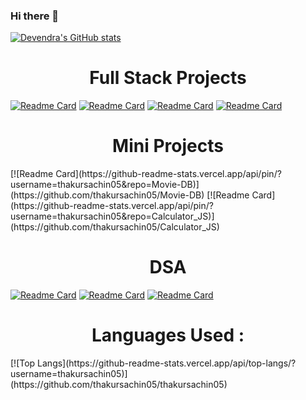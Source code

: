### Hi there 👋



   [![Devendra's GitHub stats](https://github-readme-stats.vercel.app/api?username=thakursachin05&show_icons=true&theme=radical&align=center)](https://github.com/thakursachin05/thakursachin05)

<h1 align="center"> Full Stack Projects </h1>
   
   [![Readme Card](https://github-readme-stats.vercel.app/api/pin/?username=thakursachin05&repo=SmartCrypt)](https://github.com/thakursachin05/SmartCrypt) 
   [![Readme Card](https://github-readme-stats.vercel.app/api/pin/?username=thakursachin05&repo=Chillax)](https://github.com/thakursachin05/Chillax)
   [![Readme Card](https://github-readme-stats.vercel.app/api/pin/?username=thakursachin05&repo=ChillTalk)](https://github.com/thakursachin05/ChillTalk)
   [![Readme Card](https://github-readme-stats.vercel.app/api/pin/?username=thakursachin05&repo=Tryme_WebSite)](https://github.com/thakursachin05/Tryme_Website)
   
<h1 align="center"> Mini Projects </h1>
   [![Readme Card](https://github-readme-stats.vercel.app/api/pin/?username=thakursachin05&repo=Movie-DB)](https://github.com/thakursachin05/Movie-DB)
   [![Readme Card](https://github-readme-stats.vercel.app/api/pin/?username=thakursachin05&repo=Calculator_JS)](https://github.com/thakursachin05/Calculator_JS)
   
<h1 align="center"> DSA </h1>
   
   [![Readme Card](https://github-readme-stats.vercel.app/api/pin/?username=thakursachin05&repo=CPP_ADVANCED_PROGRAMMING)](https://github.com/thakursachin05/CPP_ADVANCED_PROGRAMMING)
   [![Readme Card](https://github-readme-stats.vercel.app/api/pin/?username=thakursachin05&repo=MASTERING_CPP)](https://github.com/thakursachin05/MASTERING_CPP)
   [![Readme Card](https://github-readme-stats.vercel.app/api/pin/?username=thakursachin05&repo=JAVA_DSA )](https://github.com/thakursachin05/JAVA_DSA)
   
<h1 align="center"> Languages Used : </h1>
   [![Top Langs](https://github-readme-stats.vercel.app/api/top-langs/?username=thakursachin05)](https://github.com/thakursachin05/thakursachin05)

<!--
**thakursachin05/thakursachin05** is a ✨ _special_ ✨ repository because its `README.md` (this file) appears on your GitHub profile.

Here are some ideas to get you started:

- 🔭 I’m currently working on ...
- 🌱 I’m currently learning ...
- 👯 I’m looking to collaborate on ...
- 🤔 I’m looking for help with ...
- 💬 Ask me about ...
- 📫 How to reach me: ...
- 😄 Pronouns: ...
- ⚡ Fun fact: ...
-->
